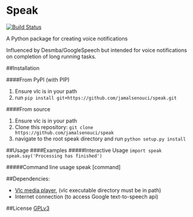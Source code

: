 # Speak 

[![Build Status](https://travis-ci.org/jamalsenouci/speak.svg?branch=master)](https://travis-ci.org/jamalsenouci/speak)

A Python package for creating voice notifications

Influenced by Desmba/GoogleSpeech but intended for voice notifications on completion of long running tasks.

##Installation

####From PyPI (with PIP)
1. Ensure vlc is in your path
2. run `pip install git+https://github.com/jamalsenouci/speak.git`

####From source
1. Ensure vlc is in your path
2. Clone this repository: `git clone https://github.com/jamalsenouci/speak`
3. navigate to the root speak directory and run `python setup.py install`

##Usage
####Examples
#####Interactive Usage
`import speak`
`speak.say('Processing has finished')`

#####Command line usage
speak [command]

##Dependencies: 
* [Vlc media player](http://www.videolan.org/vlc/), (vlc executable directory must be in path)
* Internet connection (to access Google text-to-speech api)

##License
[GPLv3](https://www.gnu.org/licenses/gpl-3.0-standalone.html)
